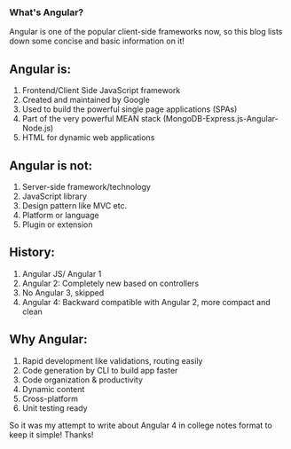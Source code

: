 ### What's Angular?

Angular is one of the popular client-side frameworks now, 
so this blog lists down some concise and basic information on it!

## Angular is:

1. Frontend/Client Side JavaScript framework
2. Created and maintained by Google
3. Used to build the powerful single page applications (SPAs)
4. Part of the very powerful MEAN stack (MongoDB-Express.js-Angular-Node.js)
5. HTML for dynamic web applications

## Angular is not:
1. Server-side framework/technology
2. JavaScript library
3. Design pattern like MVC etc.
4. Platform or language
5. Plugin or extension

## History:
1. Angular JS/ Angular 1
2. Angular 2: Completely new based on controllers
3. No Angular 3, skipped
4. Angular 4: Backward compatible with Angular 2, more compact and clean

## Why Angular:
1. Rapid development like validations, routing easily
2. Code generation by CLI to build app faster
3. Code organization & productivity
4. Dynamic content
5. Cross-platform
6. Unit testing ready

So it was my attempt to write about Angular 4 in college notes format to keep it simple! Thanks!
